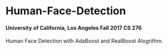 # Human-Face-Detection

#### University of California, Los Angeles Fall 2017 CS 276

Human Face Detection with AdaBoost and RealBoost Alogrithm.
